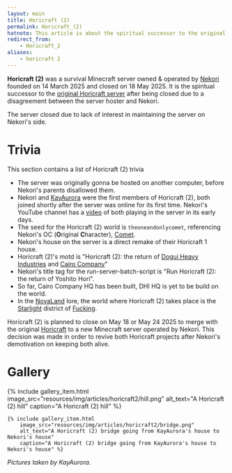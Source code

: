 ```yaml
---
layout: main
title: Horicraft (2)
permalink: Horicraft_(2)
hatnote: This article is about the spiritual successor to the original Horicraft server, for its predecessor, see <a href="Horicraft">Horicraft</a>.
redirect_from: 
    - Horicraft_2
aliases:
    - horicraft 2
---
```


**Horicraft (2)** was a survival Minecraft server owned & operated by [Nekori](Nekori) founded on 14 March 2025 and closed on 18 May 2025. It is the spiritual successor to the [original Horicraft server](Horicraft) after being closed due to a disagreement between the server hoster and Nekori.

The server closed due to lack of interest in maintaining the server on Nekori's side.

# Trivia

This section contains a list of Horicraft (2) trivia

- The server was originally gonna be hosted on another computer, before Nekori's parents disallowed them.
- Nekori and [KayAurora](KayAurora) were the first members of Horicraft (2), both joined shortly after the server was online for its first time. Nekori's YouTube channel has a [video](https://www.youtube.com/watch?v=A3bE3yBXduY&t=25s) of both playing in the server in its early days.
- The seed for the Horicraft (2) world is `theoneandonlycomet`, referencing Nekori's OC (**O**riginal **C**haracter), [Comet](Comet).
- Nekori's house on the server is a direct remake of their Horicraft 1 house.
- Horicraft (2)'s motd is "Horicraft (2): the return of [Dogui Heavy Industries](Dogui_Heavy_Industries_Incorporated) and [Cairo Company](Cairo_Company_Incorporated)"
- Nekori's title tag for the run-server-batch-script is "Run Horicraft (2): the return of Yoshito Hori".
- So far, Cairo Company HQ has been built, DHI HQ is yet to be build on the world.
- In the [NovaLand](NovaLand) lore, the world where Horicraft (2) takes place is the [Starlight](Fucking,_NovaLand#Starlight) district of [Fucking](Fucking,_NovaLand).

Horicraft (2) is planned to close on May 18 or May 24 2025 to merge with the original [Horicraft](Horicraft) to a new Minecraft server operated by Nekori. This decision was made in order to revive both Horicraft projects after Nekori's demotivation on keeping both alive.

# Gallery

<div class="wiki-gallery">
    {% include gallery_item.html 
        image_src="resources/img/articles/horicraft2/hill.png" 
        alt_text="A Horicraft (2) hill" 
        caption="A Horicraft (2) hill" %}

    {% include gallery_item.html 
        image_src="resources/img/articles/horicraft2/bridge.png" 
        alt_text="A Horicraft (2) bridge going from KayAurora's house to Nekori's house" 
        caption="A Horicraft (2) bridge going from KayAurora's house to Nekori's house" %}
</div>

*Pictures taken by KayAurora.*
